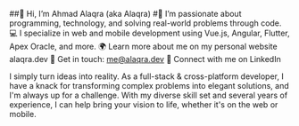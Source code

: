 ##👋 Hi, I’m Ahmad Alaqra (aka Alaqra)
#👀 I’m passionate about programming, technology, and solving real-world problems through code.
💻 I specialize in web and mobile development using Vue.js, Angular, Flutter, Apex Oracle, and more.
🌍 Learn more about me on my personal website alaqra.dev
📧 Get in touch: me@alaqra.dev
💼 Connect with me on LinkedIn

I simply turn ideas into reality.
As a full-stack & cross-platform developer, I have a knack for transforming complex problems into elegant solutions, and I'm always up for a challenge. With my diverse skill set and several years of experience, I can help bring your vision to life, whether it's on the web or mobile.


